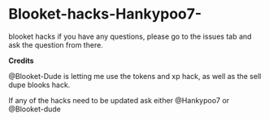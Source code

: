 # Blooket-hacks-Hankypoo7-
blooket hacks
if you have any questions, please go to the issues tab and ask the question from there.

**Credits**

@Blooket-Dude is letting me use the tokens and xp hack, as well as the sell dupe blooks hack. 


If any of the hacks need to be updated ask either @Hankypoo7 or @Blooket-dude
